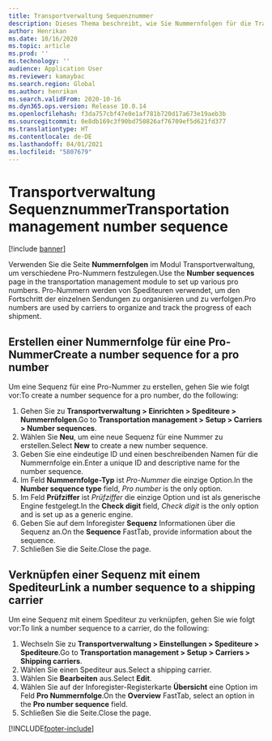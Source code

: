 ```yaml
---
title: Transportverwaltung Sequenznummer
description: Dieses Thema beschreibt, wie Sie Nummernfolgen für die Transportverwaltung festlegen.
author: Henrikan
ms.date: 10/16/2020
ms.topic: article
ms.prod: ''
ms.technology: ''
audience: Application User
ms.reviewer: kamaybac
ms.search.region: Global
ms.author: henrikan
ms.search.validFrom: 2020-10-16
ms.dyn365.ops.version: Release 10.0.14
ms.openlocfilehash: f3da757cbf47e0e1af781b720d17a673e19aeb3b
ms.sourcegitcommit: 0e8db169c3f90bd750826af76709ef5d621fd377
ms.translationtype: HT
ms.contentlocale: de-DE
ms.lasthandoff: 04/01/2021
ms.locfileid: "5807679"
---
```

# <a name="transportation-management-number-sequence"></a><span data-ttu-id="27921-103">Transportverwaltung Sequenznummer</span><span class="sxs-lookup"><span data-stu-id="27921-103">Transportation management number sequence</span></span>

[!include [banner](../includes/banner.md)]

<span data-ttu-id="27921-104">Verwenden Sie die Seite **Nummernfolgen** im Modul Transportverwaltung, um verschiedene Pro-Nummern festzulegen.</span><span class="sxs-lookup"><span data-stu-id="27921-104">Use the **Number sequences** page in the transportation management module to set up various pro numbers.</span></span> <span data-ttu-id="27921-105">Pro-Nummern werden von Spediteuren verwendet, um den Fortschritt der einzelnen Sendungen zu organisieren und zu verfolgen.</span><span class="sxs-lookup"><span data-stu-id="27921-105">Pro numbers are used by carriers to organize and track the progress of each shipment.</span></span>

## <a name="create-a-number-sequence-for-a-pro-number"></a><span data-ttu-id="27921-106">Erstellen einer Nummernfolge für eine Pro-Nummer</span><span class="sxs-lookup"><span data-stu-id="27921-106">Create a number sequence for a pro number</span></span>

<span data-ttu-id="27921-107">Um eine Sequenz für eine Pro-Nummer zu erstellen, gehen Sie wie folgt vor:</span><span class="sxs-lookup"><span data-stu-id="27921-107">To create a number sequence for a pro number, do the following:</span></span>

1. <span data-ttu-id="27921-108">Gehen Sie zu **Transportverwaltung \> Einrichten \> Spediteure \> Nummernfolgen**.</span><span class="sxs-lookup"><span data-stu-id="27921-108">Go to **Transportation management \> Setup \> Carriers \> Number sequences**.</span></span>
1. <span data-ttu-id="27921-109">Wählen Sie **Neu**, um eine neue Sequenz für eine Nummer zu erstellen.</span><span class="sxs-lookup"><span data-stu-id="27921-109">Select **New** to create a new number sequence.</span></span>
1. <span data-ttu-id="27921-110">Geben Sie eine eindeutige ID und einen beschreibenden Namen für die Nummernfolge ein.</span><span class="sxs-lookup"><span data-stu-id="27921-110">Enter a unique ID and descriptive name for the number sequence.</span></span>
1. <span data-ttu-id="27921-111">Im Feld **Nummernfolge-Typ** ist *Pro-Nummer* die einzige Option.</span><span class="sxs-lookup"><span data-stu-id="27921-111">In the **Number sequence type** field, *Pro number* is the only option.</span></span>
1. <span data-ttu-id="27921-112">Im Feld **Prüfziffer** ist *Prüfziffer* die einzige Option und ist als generische Engine festgelegt.</span><span class="sxs-lookup"><span data-stu-id="27921-112">In the **Check digit** field, *Check digit* is the only option and is set up as a generic engine.</span></span>
1. <span data-ttu-id="27921-113">Geben Sie auf dem Inforegister **Sequenz** Informationen über die Sequenz an.</span><span class="sxs-lookup"><span data-stu-id="27921-113">On the **Sequence** FastTab, provide information about the sequence.</span></span>
1. <span data-ttu-id="27921-114">Schließen Sie die Seite.</span><span class="sxs-lookup"><span data-stu-id="27921-114">Close the page.</span></span>

## <a name="link-a-number-sequence-to-a-shipping-carrier"></a><span data-ttu-id="27921-115">Verknüpfen einer Sequenz mit einem Spediteur</span><span class="sxs-lookup"><span data-stu-id="27921-115">Link a number sequence to a shipping carrier</span></span>

<span data-ttu-id="27921-116">Um eine Sequenz mit einem Spediteur zu verknüpfen, gehen Sie wie folgt vor:</span><span class="sxs-lookup"><span data-stu-id="27921-116">To link a number sequence to a carrier, do the following:</span></span>

1. <span data-ttu-id="27921-117">Wechseln Sie zu **Transportverwaltung \> Einstellungen \> Spediteure \> Spediteure**.</span><span class="sxs-lookup"><span data-stu-id="27921-117">Go to **Transportation management \> Setup \> Carriers \> Shipping carriers**.</span></span>
1. <span data-ttu-id="27921-118">Wählen Sie einen Spediteur aus.</span><span class="sxs-lookup"><span data-stu-id="27921-118">Select a shipping carrier.</span></span>
1. <span data-ttu-id="27921-119">Wählen Sie **Bearbeiten** aus.</span><span class="sxs-lookup"><span data-stu-id="27921-119">Select **Edit**.</span></span>
1. <span data-ttu-id="27921-120">Wählen Sie auf der Inforegister-Registerkarte **Übersicht** eine Option im Feld **Pro Nummernfolge**.</span><span class="sxs-lookup"><span data-stu-id="27921-120">On the **Overview** FastTab, select an option in the **Pro number sequence** field.</span></span>
1. <span data-ttu-id="27921-121">Schließen Sie die Seite.</span><span class="sxs-lookup"><span data-stu-id="27921-121">Close the page.</span></span>


[!INCLUDE[footer-include](../../includes/footer-banner.md)]